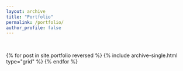 ```yaml
---
layout: archive
title: "Portfolio"
permalink: /portfolio/
author_profile: false
---
```


<br>

{% for post in site.portfolio reversed %}
    {% include archive-single.html type="grid" %}
{% endfor %}
